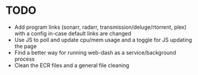 # TODO

* Add program links (sonarr, radarr, transmission/deluge/rtorrent, plex) with a config in-case default links are changed
* Use JS to poll and update cpu/mem usage and a toggle for JS updating the page
* Find a better way for running web-dash as a service/background process
* Clean the ECR files and a general file cleaning
